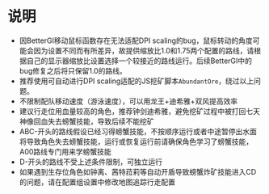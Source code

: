 # 说明

- 因BetterGI移动鼠标函数存在无法适配DPI scaling的bug，鼠标转动的角度可能会因为设置不同而有所差异，故提供缩放比1.0和1.75两个配置的路线，请根据自己的显示器缩放比设置选择一个较接近的路线运行。后续BetterGI中的bug修复之后将只保留1.0的路线。
- 推荐使用可自动进行DPI scaling适配的JS挖矿脚本`AbundantOre`，绕过以上问题。
- 不限制配队移动速度（游泳速度），可以用龙王+迪希雅+双风提高效率
- 建议行走位用血量较高的角色，推荐钟剑迪希雅，避免挖矿过程中被打回七天神像回血失去螃蟹技能，导致后续不能挖矿
- ABC-开头的路线假设已经习得螃蟹技能，不按顺序运行或者中途暂停出水面将导致角色失去螃蟹技能，运行或恢复运行前请确保角色学习了螃蟹技能，A00路线专门用来学螃蟹技能
- D-开头的路线不受上述条件限制，可独立运行
- 如果遇到生存位角色如钟离、茜特菈莉等自动开盾导致螃蟹炸矿技能进入CD的问题，请在配置组设置中修改地图追踪行走配置
